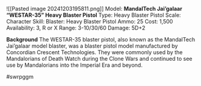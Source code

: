 ![[Pasted image 20241203195811.png]]
Model: **MandalTech Jai’galaar “WESTAR-35” Heavy Blaster Pistol**
Type: Heavy Blaster Pistol
Scale: Character
Skill: Blaster: Heavy Blaster Pistol
Ammo: 25
Cost: 1,500
Availability: 3, R or X
Range: 3-10/30/60
Damage: 5D+2

**Background**
The WESTAR-35 blaster pistol, also known as the MandalTech Jai’galaar model blaster, was a blaster pistol model manufactured by Concordian Crescent Technologies. They were commonly used by the Mandalorians of Death Watch during the Clone Wars and continued to see use by Mandalorians into the Imperial Era and beyond.

#swrpggm 